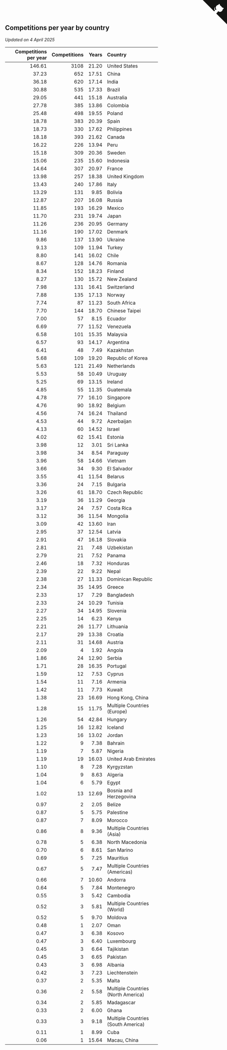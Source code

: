 ## Competitions per year by country

*Updated on  4 April 2025*

| Competitions per year | Competitions | Years | Country |
| ---: | ---: | ---: | :--- |
| 146.61 | 3108 | 21.20 | United States |
| 37.23 | 652 | 17.51 | China |
| 36.18 | 620 | 17.14 | India |
| 30.88 | 535 | 17.33 | Brazil |
| 29.05 | 441 | 15.18 | Australia |
| 27.78 | 385 | 13.86 | Colombia |
| 25.48 | 498 | 19.55 | Poland |
| 18.78 | 383 | 20.39 | Spain |
| 18.73 | 330 | 17.62 | Philippines |
| 18.18 | 393 | 21.62 | Canada |
| 16.22 | 226 | 13.94 | Peru |
| 15.18 | 309 | 20.36 | Sweden |
| 15.06 | 235 | 15.60 | Indonesia |
| 14.64 | 307 | 20.97 | France |
| 13.98 | 257 | 18.38 | United Kingdom |
| 13.43 | 240 | 17.86 | Italy |
| 13.29 | 131 | 9.85 | Bolivia |
| 12.87 | 207 | 16.08 | Russia |
| 11.85 | 193 | 16.29 | Mexico |
| 11.70 | 231 | 19.74 | Japan |
| 11.26 | 236 | 20.95 | Germany |
| 11.16 | 190 | 17.02 | Denmark |
| 9.86 | 137 | 13.90 | Ukraine |
| 9.13 | 109 | 11.94 | Turkey |
| 8.80 | 141 | 16.02 | Chile |
| 8.67 | 128 | 14.76 | Romania |
| 8.34 | 152 | 18.23 | Finland |
| 8.27 | 130 | 15.72 | New Zealand |
| 7.98 | 131 | 16.41 | Switzerland |
| 7.88 | 135 | 17.13 | Norway |
| 7.74 | 87 | 11.23 | South Africa |
| 7.70 | 144 | 18.70 | Chinese Taipei |
| 7.00 | 57 | 8.15 | Ecuador |
| 6.69 | 77 | 11.52 | Venezuela |
| 6.58 | 101 | 15.35 | Malaysia |
| 6.57 | 93 | 14.17 | Argentina |
| 6.41 | 48 | 7.49 | Kazakhstan |
| 5.68 | 109 | 19.20 | Republic of Korea |
| 5.63 | 121 | 21.49 | Netherlands |
| 5.53 | 58 | 10.49 | Uruguay |
| 5.25 | 69 | 13.15 | Ireland |
| 4.85 | 55 | 11.35 | Guatemala |
| 4.78 | 77 | 16.10 | Singapore |
| 4.76 | 90 | 18.92 | Belgium |
| 4.56 | 74 | 16.24 | Thailand |
| 4.53 | 44 | 9.72 | Azerbaijan |
| 4.13 | 60 | 14.52 | Israel |
| 4.02 | 62 | 15.41 | Estonia |
| 3.98 | 12 | 3.01 | Sri Lanka |
| 3.98 | 34 | 8.54 | Paraguay |
| 3.96 | 58 | 14.66 | Vietnam |
| 3.66 | 34 | 9.30 | El Salvador |
| 3.55 | 41 | 11.54 | Belarus |
| 3.36 | 24 | 7.15 | Bulgaria |
| 3.26 | 61 | 18.70 | Czech Republic |
| 3.19 | 36 | 11.29 | Georgia |
| 3.17 | 24 | 7.57 | Costa Rica |
| 3.12 | 36 | 11.54 | Mongolia |
| 3.09 | 42 | 13.60 | Iran |
| 2.95 | 37 | 12.54 | Latvia |
| 2.91 | 47 | 16.18 | Slovakia |
| 2.81 | 21 | 7.48 | Uzbekistan |
| 2.79 | 21 | 7.52 | Panama |
| 2.46 | 18 | 7.32 | Honduras |
| 2.39 | 22 | 9.22 | Nepal |
| 2.38 | 27 | 11.33 | Dominican Republic |
| 2.34 | 35 | 14.95 | Greece |
| 2.33 | 17 | 7.29 | Bangladesh |
| 2.33 | 24 | 10.29 | Tunisia |
| 2.27 | 34 | 14.95 | Slovenia |
| 2.25 | 14 | 6.23 | Kenya |
| 2.21 | 26 | 11.77 | Lithuania |
| 2.17 | 29 | 13.38 | Croatia |
| 2.11 | 31 | 14.68 | Austria |
| 2.09 | 4 | 1.92 | Angola |
| 1.86 | 24 | 12.90 | Serbia |
| 1.71 | 28 | 16.35 | Portugal |
| 1.59 | 12 | 7.53 | Cyprus |
| 1.54 | 11 | 7.16 | Armenia |
| 1.42 | 11 | 7.73 | Kuwait |
| 1.38 | 23 | 16.69 | Hong Kong, China |
| 1.28 | 15 | 11.75 | Multiple Countries (Europe) |
| 1.26 | 54 | 42.84 | Hungary |
| 1.25 | 16 | 12.82 | Iceland |
| 1.23 | 16 | 13.02 | Jordan |
| 1.22 | 9 | 7.38 | Bahrain |
| 1.19 | 7 | 5.87 | Nigeria |
| 1.19 | 19 | 16.03 | United Arab Emirates |
| 1.10 | 8 | 7.28 | Kyrgyzstan |
| 1.04 | 9 | 8.63 | Algeria |
| 1.04 | 6 | 5.79 | Egypt |
| 1.02 | 13 | 12.69 | Bosnia and Herzegovina |
| 0.97 | 2 | 2.05 | Belize |
| 0.87 | 5 | 5.75 | Palestine |
| 0.87 | 7 | 8.09 | Morocco |
| 0.86 | 8 | 9.36 | Multiple Countries (Asia) |
| 0.78 | 5 | 6.38 | North Macedonia |
| 0.70 | 6 | 8.61 | San Marino |
| 0.69 | 5 | 7.25 | Mauritius |
| 0.67 | 5 | 7.47 | Multiple Countries (Americas) |
| 0.66 | 7 | 10.60 | Andorra |
| 0.64 | 5 | 7.84 | Montenegro |
| 0.55 | 3 | 5.42 | Cambodia |
| 0.52 | 3 | 5.81 | Multiple Countries (World) |
| 0.52 | 5 | 9.70 | Moldova |
| 0.48 | 1 | 2.07 | Oman |
| 0.47 | 3 | 6.38 | Kosovo |
| 0.47 | 3 | 6.40 | Luxembourg |
| 0.45 | 3 | 6.64 | Tajikistan |
| 0.45 | 3 | 6.65 | Pakistan |
| 0.43 | 3 | 6.98 | Albania |
| 0.42 | 3 | 7.23 | Liechtenstein |
| 0.37 | 2 | 5.35 | Malta |
| 0.36 | 2 | 5.58 | Multiple Countries (North America) |
| 0.34 | 2 | 5.85 | Madagascar |
| 0.33 | 2 | 6.00 | Ghana |
| 0.33 | 3 | 9.18 | Multiple Countries (South America) |
| 0.11 | 1 | 8.99 | Cuba |
| 0.06 | 1 | 15.64 | Macau, China |


<a href="https://github.com/jonatanklosko/wca_statistics" class="github-corner" aria-label="View source on Github"><svg width="80" height="80" viewBox="0 0 250 250" style="fill:#151513; color:#fff; position: absolute; top: 0; border: 0; right: 0;" aria-hidden="true"><path d="M0,0 L115,115 L130,115 L142,142 L250,250 L250,0 Z"></path><path d="M128.3,109.0 C113.8,99.7 119.0,89.6 119.0,89.6 C122.0,82.7 120.5,78.6 120.5,78.6 C119.2,72.0 123.4,76.3 123.4,76.3 C127.3,80.9 125.5,87.3 125.5,87.3 C122.9,97.6 130.6,101.9 134.4,103.2" fill="currentColor" style="transform-origin: 130px 106px;" class="octo-arm"></path><path d="M115.0,115.0 C114.9,115.1 118.7,116.5 119.8,115.4 L133.7,101.6 C136.9,99.2 139.9,98.4 142.2,98.6 C133.8,88.0 127.5,74.4 143.8,58.0 C148.5,53.4 154.0,51.2 159.7,51.0 C160.3,49.4 163.2,43.6 171.4,40.1 C171.4,40.1 176.1,42.5 178.8,56.2 C183.1,58.6 187.2,61.8 190.9,65.4 C194.5,69.0 197.7,73.2 200.1,77.6 C213.8,80.2 216.3,84.9 216.3,84.9 C212.7,93.1 206.9,96.0 205.4,96.6 C205.1,102.4 203.0,107.8 198.3,112.5 C181.9,128.9 168.3,122.5 157.7,114.1 C157.9,116.9 156.7,120.9 152.7,124.9 L141.0,136.5 C139.8,137.7 141.6,141.9 141.8,141.8 Z" fill="currentColor" class="octo-body"></path></svg></a><style>.github-corner:hover .octo-arm{animation:octocat-wave 560ms ease-in-out}@keyframes octocat-wave{0%,100%{transform:rotate(0)}20%,60%{transform:rotate(-25deg)}40%,80%{transform:rotate(10deg)}}@media (max-width:500px){.github-corner:hover .octo-arm{animation:none}.github-corner .octo-arm{animation:octocat-wave 560ms ease-in-out}}</style>
